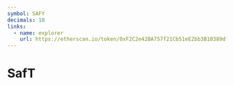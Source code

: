```yaml
---
symbol: SAFY
decimals: 18
links:
  - name: explorer
    url: https://etherscan.io/token/0xF2C2e42BA757f21Cb51eE2bb3B10389df9A44b36
---
```


# SafT
